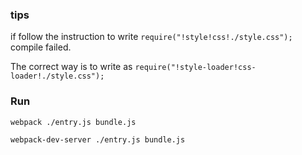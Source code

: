 ### tips
if follow the instruction to write
`require("!style!css!./style.css");` compile failed.

The correct way is to write as
`require("!style-loader!css-loader!./style.css");`


### Run

```
webpack ./entry.js bundle.js
```

```
webpack-dev-server ./entry.js bundle.js
```
